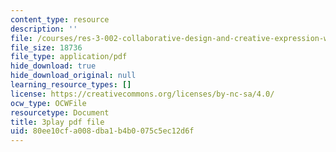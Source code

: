 ```yaml
---
content_type: resource
description: ''
file: /courses/res-3-002-collaborative-design-and-creative-expression-with-arduino-microcontrollers-january-iap-2017/80ee10cfa008dba1b4b0075c5ec12d6f_kP_1zySn3Rw.pdf
file_size: 18736
file_type: application/pdf
hide_download: true
hide_download_original: null
learning_resource_types: []
license: https://creativecommons.org/licenses/by-nc-sa/4.0/
ocw_type: OCWFile
resourcetype: Document
title: 3play pdf file
uid: 80ee10cf-a008-dba1-b4b0-075c5ec12d6f
---
```

